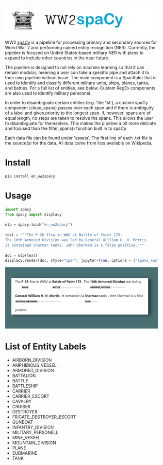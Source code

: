 ![header for ww2 spacy](https://github.com/wjbmattingly/ww2-spacy/raw/main/images/header.png)

WW2 [spaCy](www.spacy.io) is a pipeline for processing primary and secondary sources for World War 2 and performing named entity recognition (NER). Currently, the pipeline is focused on United States-based military NER with plans to expand to include other countries in the near future.

The pipeline is designed to not rely on machine learning so that it can remain modular, meaning a user can take a specific pipe and attach it to their own pipeline without issue. The main component is a SpanRuler that is used to identify and classify different military units, ships, planes, tanks, and battles. For a full list of entities, see below. Custom RegEx components are also used to identify military personnel.

In order to disambiguate certain entities (e.g. 'the 1st'), a custom spaCy component (clean_spans) passes over each span and if there is ambiguity of a label and gives priority to the longest span. If, however, spans are of equal length, no steps are taken to resolve the spans. This allows the user to disambiguate for themselves. This makes the pipeline a bit more delicate and focused than the filter_spans() function built in to spaCy.

Each data file can be found under 'assets'. The first line of each .txt file is the source(s) for the data. All data came from lists available on Wikipedia.

# Install

```python
pip install en_ww2spacy
```

# Usage
```python
import spacy
from spacy import displacy

nlp = spacy.load("en_ww2spacy")

text = """The P-35 flew in WW2 at Battle of Point 175.
The 10th Armored Division was led by General William H. H. Morris.
It contained Sherman tanks. John Sherman is a false positive."""

doc = nlp(text)
displacy.render(doc, style="span", jupyter=True, options = {"spans_key": "ruler"})
```
![example output](https://github.com/wjbmattingly/ww2-spacy/raw/main/images/example.png)

# List of Entity Labels
- AIRBORN_DIVISION
- AMPHIBIOUS_VESSEL
- ARMORED_DIVISION
- BATTALION
- BATTLE
- BATTLESHIP
- CARRIER
- CARRIER_ESCORT
- CAVALRY
- CRUISER
- DESTROYER
- FRIGATE_DESTROYER_ESCORT
- GUNBOAT
- INFANTRY_DIVISION
- MILITARY_PERSONELL
- MINE_VESSEL
- MOUNTAIN_DIVISION
- PLANE
- SUBMARINE
- TANK
